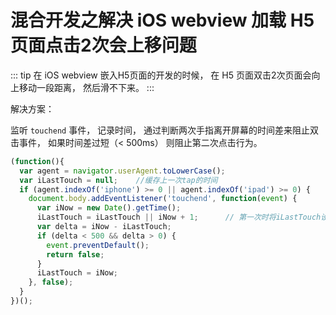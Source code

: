# 混合开发之解决 iOS webview 加载 H5 页面点击2次会上移问题

::: tip
在 iOS webview 嵌入H5页面的开发的时候， 在 H5 页面双击2次页面会向上移动一段距离， 然后滑不下来。
:::

解决方案：

监听 <code>touchend</code> 事件， 记录时间， 通过判断两次手指离开屏幕的时间差来阻止双击事件， 如果时间差过短（< 500ms） 则阻止第二次点击行为。

```js
(function(){
  var agent = navigator.userAgent.toLowerCase();
  var iLastTouch = null;    //缓存上一次tap的时间
  if (agent.indexOf('iphone') >= 0 || agent.indexOf('ipad') >= 0) {     //检测是否是ios
    document.body.addEventListener('touchend', function(event) {
      var iNow = new Date().getTime();
      iLastTouch = iLastTouch || iNow + 1;      // 第一次时将iLastTouch设为当前时间+1
      var delta = iNow - iLastTouch;
      if (delta < 500 && delta > 0) {
        event.preventDefault();
        return false;
      }
      iLastTouch = iNow;
    }, false);
  }
})();
```